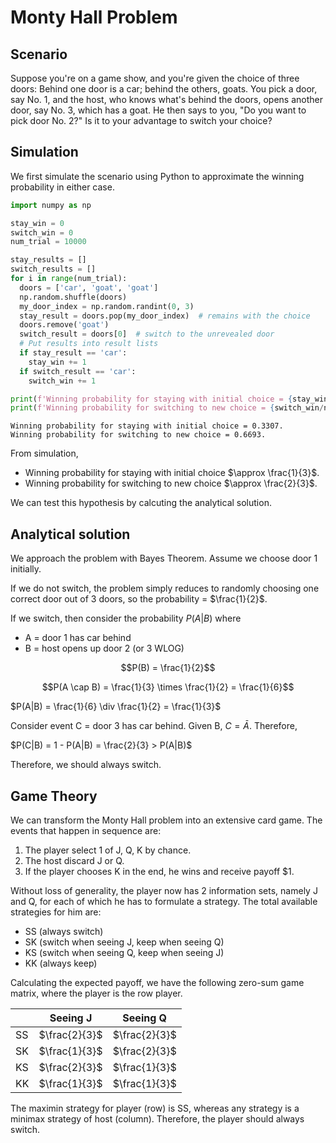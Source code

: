 
# Monty Hall Problem

## Scenario

Suppose you're on a game show, and you're given the choice of three doors: Behind one door is a car; behind the others, goats. You pick a door, say No. 1, and the host, who knows what's behind the doors, opens another door, say No. 3, which has a goat. He then says to you, "Do you want to pick door No. 2?" Is it to your advantage to switch your choice?

## Simulation

We first simulate the scenario using Python to approximate the winning probability in either case.


```python
import numpy as np

stay_win = 0
switch_win = 0
num_trial = 10000

stay_results = []
switch_results = []
for i in range(num_trial):
  doors = ['car', 'goat', 'goat']
  np.random.shuffle(doors)
  my_door_index = np.random.randint(0, 3)
  stay_result = doors.pop(my_door_index)  # remains with the choice
  doors.remove('goat')
  switch_result = doors[0]  # switch to the unrevealed door
  # Put results into result lists
  if stay_result == 'car':
    stay_win += 1
  if switch_result == 'car':
    switch_win += 1

print(f'Winning probability for staying with initial choice = {stay_win/num_trial}.')
print(f'Winning probability for switching to new choice = {switch_win/num_trial}.')
```

    Winning probability for staying with initial choice = 0.3307.
    Winning probability for switching to new choice = 0.6693.


From simulation,

* Winning probability for staying with initial choice $\approx \frac{1}{3}$.
* Winning probability for switching to new choice $\approx \frac{2}{3}$.

We can test this hypothesis by calcuting the analytical solution.

## Analytical solution

We approach the problem with Bayes Theorem. Assume we choose door 1 initially. 

If we do not switch, the problem simply reduces to randomly choosing one correct door out of 3 doors, so the probability = $\frac{1}{2}$.

If we switch, then consider the probability $P(A|B)$ where

*   A = door 1 has car behind
*   B = host opens up door 2 (or 3 WLOG)

$$P(B) = \frac{1}{2}$$

$$P(A \cap B) = \frac{1}{3} \times \frac{1}{2} = \frac{1}{6}$$

$P(A|B) = \frac{1}{6} \div \frac{1}{2} = \frac{1}{3}$

Consider event C = door 3 has car behind. Given B, $C = \bar A$. Therefore, 

$P(C|B) = 1 - P(A|B) = \frac{2}{3} > P(A|B)$

Therefore, we should always switch.


## Game Theory

We can transform the Monty Hall problem into an extensive card game. The events that happen in sequence are:

1.   The player select 1 of J, Q, K by chance.
2.   The host discard J or Q.
3.   If the player chooses K in the end, he wins and receive payoff $1.

Without loss of generality, the player now has 2 information sets, namely J and Q, for each of which he has to formulate a strategy. The total available strategies for him are: 

- SS (always switch)
- SK (switch when seeing J, keep when seeing Q)
- KS (switch when seeing Q, keep when seeing J)
- KK (always keep)

Calculating the expected payoff, we have the following zero-sum game matrix, where the player is the row player.

|        | Seeing J      | Seeing Q      |
| ----   | -----------   | ----------    |
| SS     | $\frac{2}{3}$ | $\frac{2}{3}$ |
| SK     | $\frac{1}{3}$ | $\frac{2}{3}$ |
| KS     | $\frac{2}{3}$ | $\frac{1}{3}$ |
| KK     | $\frac{1}{3}$ | $\frac{1}{3}$ |

The maximin strategy for player (row) is SS, whereas any strategy is a minimax strategy of host (column). Therefore, the player should always switch.
